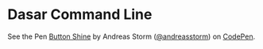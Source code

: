 # Dasar Command Line

<p data-height="265" data-theme-id="0" data-slug-hash="gofFm" data-default-tab="html,result" data-user="andreasstorm" data-pen-title="Button Shine" class="codepen">
	See the Pen 
	<a href="https://codepen.io/andreasstorm/pen/gofFm/">Button Shine</a> by Andreas Storm (<a href="https://codepen.io/andreasstorm">@andreasstorm</a>) on <a href="https://codepen.io">CodePen</a>. </p>

<script async src="https://static.codepen.io/assets/embed/ei.js"> </script>